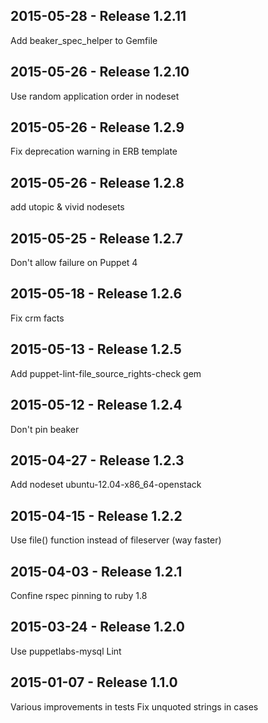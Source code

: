 ## 2015-05-28 - Release 1.2.11

Add beaker_spec_helper to Gemfile

## 2015-05-26 - Release 1.2.10

Use random application order in nodeset

## 2015-05-26 - Release 1.2.9

Fix deprecation warning in ERB template

## 2015-05-26 - Release 1.2.8

add utopic & vivid nodesets

## 2015-05-25 - Release 1.2.7

Don't allow failure on Puppet 4

## 2015-05-18 - Release 1.2.6

Fix crm facts

## 2015-05-13 - Release 1.2.5

Add puppet-lint-file_source_rights-check gem

## 2015-05-12 - Release 1.2.4

Don't pin beaker

## 2015-04-27 - Release 1.2.3

Add nodeset ubuntu-12.04-x86_64-openstack

## 2015-04-15 - Release 1.2.2

Use file() function instead of fileserver (way faster)

## 2015-04-03 - Release 1.2.1

Confine rspec pinning to ruby 1.8

## 2015-03-24 - Release 1.2.0

Use puppetlabs-mysql
Lint

## 2015-01-07 - Release 1.1.0

Various improvements in tests
Fix unquoted strings in cases
